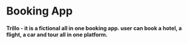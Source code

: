 # Booking App

<h4>Trillo - it is a fictional all in one booking app. user can book a hotel, a flight, a car and tour all in one platform.</h4>

